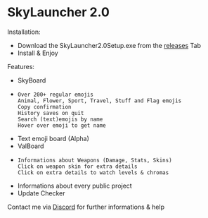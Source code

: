 <h1>SkyLauncher 2.0</h1>
Installation: 

- Download the SkyLauncher2.0Setup.exe from the [releases](https://github.com/SkyExit/SkyLauncher2.0/releases) Tab
- Install & Enjoy


Features:
- SkyBoard
-     Over 200+ regular emojis
      Animal, Flower, Sport, Travel, Stuff and Flag emojis
      Copy confirmation
      History saves on quit
      Search (text)emojis by name
      Hover over emoji to get name
- Text emoji board (Alpha)
- ValBoard
-     Informations about Weapons (Damage, Stats, Skins)
      Click on weapon skin for extra details
      Click on extra details to watch levels & chromas
- Informations about every public project
- Update Checker

Contact me via [Discord](http://discord.laurinhummel.de) for further informations & help
